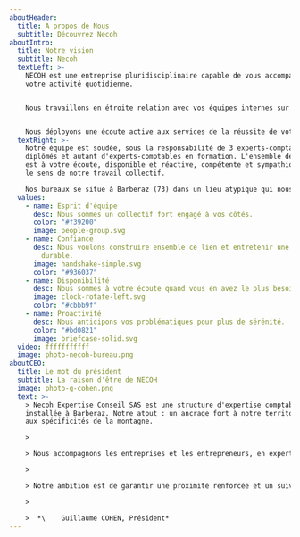 ```yaml
---
aboutHeader:
  title: A propos de Nous
  subtitle: Découvrez Necoh
aboutIntro:
  title: Notre vision
  subtitle: Necoh
  textLeft: >-
    NECOH est une entreprise pluridisciplinaire capable de vous accompagnez dans
    votre activité quotidienne. 


    Nous travaillons en étroite relation avec vos équipes internes sur les problématiques de votre entreprise en lien avec la comptabilité, la gestion, le juridique et la paie. 


    Nous déployons une écoute active aux services de la réussite de votre projet professionnel afin de vous délivrer les outils et conseils adéquats. Nous nous adaptons quotidiennement dans l'environnement contraint et changeant que nous connaissons afin de vous aider à prendre les bonnes décisions.
  textRight: >-
    Notre équipe est soudée, sous la responsabilité de 3 experts-comptables
    diplômés et autant d'experts-comptables en formation. L'ensemble de l'équipe
    est à votre écoute, disponible et réactive, compétente et sympathique. C'est
    le sens de notre travail collectif.

    Nos bureaux se situe à Barberaz (73) dans un lieu atypique qui nous ressemble : chaleureux, convivial et prêt à vous accueillir dès que vous le souhaitez. Nous sommes également présent à Lyon (69).
  values:
    - name: Esprit d'équipe
      desc: Nous sommes un collectif fort engagé à vos côtés.
      color: "#f39200"
      image: people-group.svg
    - name: Confiance
      desc: Nous voulons construire ensemble ce lien et entretenir une relation
        durable.
      image: handshake-simple.svg
      color: "#936037"
    - name: Disponibilité
      desc: Nous sommes à votre écoute quand vous en avez le plus besoin.
      image: clock-rotate-left.svg
      color: "#cbbb9f"
    - name: Proactivité
      desc: Nous anticipons vos problématiques pour plus de sérénité.
      color: "#bd0821"
      image: briefcase-solid.svg
  video: fffffffffff
  image: photo-necoh-bureau.png
aboutCEO:
  title: Le mot du président
  subtitle: La raison d'être de NECOH
  image: photo-g-cohen.png
  text: >-
    > Necoh Expertise Conseil SAS est une structure d'expertise comptable
    installée à Barberaz. Notre atout : un ancrage fort à notre territoire et
    aux spécificités de la montagne.

    >

    > Nous accompagnons les entreprises et les entrepreneurs, en expertise comptable, paie et RH, audit, conseils, juridique, fiscalité des particuliers dans tout type de secteurs d'activités : Services, Artisanat, Commerces et distributions, Hotels et Restaurants, BTP et immobilier ainsi que les Professions libérales.

    >

    > Notre ambition est de garantir une proximité renforcée et un suivi personnalisé de nos clients. La dimension humaine et la confiance étant au centre de notre développement.

    >

    >  *\    Guillaume COHEN, Président*
---
```

